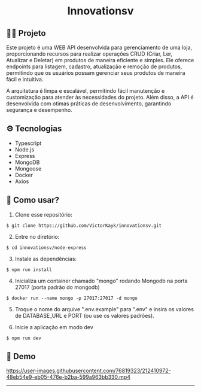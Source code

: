<div align='center'>
  <h1>Innovationsv</h1>
</div>

## 👨‍💻 Projeto

Este projeto é uma WEB API desenvolvida para gerenciamento de uma loja, proporcionando recursos para realizar operações CRUD (Criar, Ler, Atualizar e Deletar) em produtos de maneira eficiente e simples. Ele oferece endpoints para listagem, cadastro, atualização e remoção de produtos, permitindo que os usuários possam gerenciar seus produtos de maneira fácil e intuitiva. 

A arquitetura é limpa e escalável, permitindo fácil manutenção e customização para atender às necessidades do projeto. Além disso, a API é desenvolvida com otimas práticas de desenvolvimento, garantindo segurança e desempenho.

## ⚙️ Tecnologias

- Typescript
- Node.js
- Express
- MongoDB
- Mongoose
- Docker
- Axios

## 🤔 Como usar?

  1. Clone esse repositório:
   ```
   $ git clone https://github.com/VictorKayk/innovationsv.git
   ```

   2. Entre no diretório:
   ```
   $ cd innovationsv/node-express
   ```
   
   3. Instale as dependências:
   ```
   $ npm run install
   ```

   4.  Inicializa um container chamado "mongo" rodando Mongodb na porta 27017 (porta padrão do mongodb)
   ```
   $ docker run --name mongo -p 27017:27017 -d mongo
   ```

   5. Troque o nome do arquive ".env.example" para ".env" e insira os valores de DATABASE_URL e PORT (ou use os valores padrões).

   6. Inicie a aplicação em modo dev
   ```
   $ npm run dev
   ```

## 🎥 Demo
 
https://user-images.githubusercontent.com/76819323/212410972-48eb54e9-eb05-476e-b2ba-599a963bb330.mp4

---
